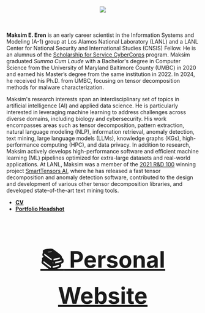 <div align="center", style="font-size: 50px">

  <img src="https://github-readme-stats.vercel.app/api?username=MaksimEkin&show_icons=true&hide_border=true&theme=dracula&count_private=True&hide_rank=True"></img>

</div>

**Maksim E. Eren** is an early career scientist in the Information Systems and Modeling (A-1) group at Los Alamos National Laboratory (LANL) and a LANL Center for National Security and International Studies (CNSIS) Fellow. He is an alumnus of the [Scholarship for Service CyberCorps](https://www.sfs.opm.gov) program. Maksim graduated *Summa Cum Laude* with a Bachelor's degree in Computer Science from the University of Maryland Baltimore County (UMBC) in 2020 and earned his Master’s degree from the same institution in 2022. In 2024, he received his Ph.D. from UMBC, focusing on tensor decomposition methods for malware characterization.

Maksim's research interests span an interdisciplinary set of topics in artificial intelligence (AI) and applied data science. He is particularly interested in leveraging machine learning to address challenges across diverse domains, including biology and cybersecurity. His work encompasses areas such as tensor decomposition, pattern extraction, natural language modeling (NLP), information retrieval, anomaly detection, text mining, large language models (LLMs), knowledge graphs (KGs), high-performance computing (HPC), and data privacy. In addition to research, Maksim actively develops high-performance software and efficient machine learning (ML) pipelines optimized for extra-large datasets and real-world applications. At LANL, Maksim was a member of the [2021 R&D 100](https://www.rdworldonline.com/2021-rd-100-award-winners/) winning project [SmartTensors AI](https://smart-tensors.lanl.gov), where he has released a fast tensor decomposition and anomaly detection software, contributed to the design and development of various other tensor decomposition libraries, and developed state-of-the-art text mining tools.


- **[CV](https://www.maksimeren.com/media/cv.pdf)**
- **[Portfolio Headshot](https://www.maksimeren.com/media/eren.jpg)**


<div align="center", style="font-size: 50px">

### [:books: Personal Website](https://www.maksimeren.com)
</div>
